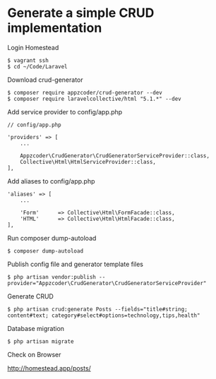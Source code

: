 # Generate a simple CRUD implementation

Login Homestead

```
$ vagrant ssh
$ cd ~/Code/Laravel
```

Download crud-generator

```
$ composer require appzcoder/crud-generator --dev
$ composer require laravelcollective/html "5.1.*" --dev
```

Add service provider to config/app.php

```
// config/app.php

'providers' => [
    ...
    
    Appzcoder\CrudGenerator\CrudGeneratorServiceProvider::class,
    Collective\Html\HtmlServiceProvider::class,
],
```

Add aliases to config/app.php

```
'aliases' => [
    ...

    'Form'      => Collective\Html\FormFacade::class,
    'HTML'      => Collective\Html\HtmlFacade::class,
],
```

Run composer dump-autoload

```
$ composer dump-autoload
```

Publish config file and generator template files

```
$ php artisan vendor:publish --provider="Appzcoder\CrudGenerator\CrudGeneratorServiceProvider"
```

Generate CRUD

```
$ php artisan crud:generate Posts --fields="title#string; content#text; category#select#options=technology,tips,health"
```

Database migration

```
$ php artisan migrate
```

Check on Browser

http://homestead.app/posts/
